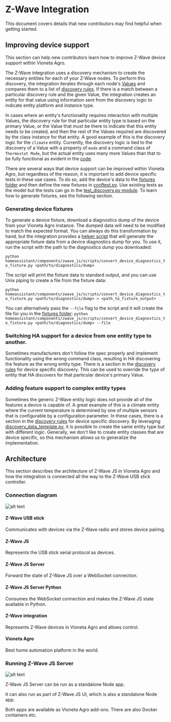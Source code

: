 # Z-Wave Integration

This document covers details that new contributors may find helpful when getting started.

## Improving device support

This section can help new contributors learn how to improve Z-Wave device support within Vioneta Agro.

The Z-Wave integration uses a discovery mechanism to create the necessary entities for each of your Z-Wave nodes. To perform this discovery, the integration iterates through each node's [Values](https://zwave-js.github.io/node-zwave-js/#/api/valueid) and compares them to a list of [discovery rules](./discovery.py). If there is a match between a particular discovery rule and the given Value, the integration creates an entity for that value using information sent from the discovery logic to indicate entity platform and instance type.

In cases where an entity's functionality requires interaction with multiple Values, the discovery rule for that particular entity type is based on the primary Value, or the Value that must be there to indicate that this entity needs to be created, and then the rest of the Values required are discovered by the class instance for that entity. A good example of this is the discovery logic for the `climate` entity. Currently, the discovery logic is tied to the discovery of a Value with a property of `mode` and a command class of `Thermostat Mode`, but the actual entity uses many more Values than that to be fully functional as evident in the [code](./climate.py).

There are several ways that device support can be improved within Vioneta Agro, but regardless of the reason, it is important to add device specific tests in these use cases. To do so, add the device's data to the [fixtures folder](../../../tests/components/zwave_js/fixtures) and then define the new fixtures in [conftest.py](../../../tests/components/zwave_js/conftest.py). Use existing tests as the model but the tests can go in the [test_discovery.py module](../../../tests/components/zwave_js/test_discovery.py). To learn how to generate fixtures, see the following section.

### Generating device fixtures

To generate a device fixture, download a diagnostics dump of the device from your Vioneta Agro instance. The dumped data will need to be modified to match the expected format. You can always do this transformation by hand, but the integration provides a [helper script](scripts/convert_device_diagnostics_to_fixture.py) that will generate the appropriate fixture data from a device diagnostics dump for you. To use it, run the script with the path to the diagnostics dump you downloaded:

`python homeassistant/components/zwave_js/scripts/convert_device_diagnostics_to_fixture.py <path/to/diagnostics/dump>`

The script will print the fixture data to standard output, and you can use Unix piping to create a file from the fixture data:

`python homeassistant/components/zwave_js/scripts/convert_device_diagnostics_to_fixture.py <path/to/diagnostics/dump> > <path_to_fixture_output>`

You can alternatively pass the `--file` flag to the script and it will create the file for you in the [fixtures folder](../../../tests/components/zwave_js/fixtures):
`python homeassistant/components/zwave_js/scripts/convert_device_diagnostics_to_fixture.py <path/to/diagnostics/dump> --file`

### Switching HA support for a device from one entity type to another.

Sometimes manufacturers don't follow the spec properly and implement functionality using the wrong command class, resulting in HA discovering the feature as the wrong entity type. There is a section in the [discovery rules](./discovery.py) for device specific discovery. This can be used to override the type of entity that HA discovers for that particular device's primary Value.

### Adding feature support to complex entity types

Sometimes the generic Z-Wave entity logic does not provide all of the features a device is capable of. A great example of this is a climate entity where the current temperature is determined by one of multiple sensors that is configurable by a configuration parameter. In these cases, there is a section in the [discovery rules](./discovery.py) for device specific discovery. By leveraging [discovery_data_template.py](./discovery_data_template.py), it is possible to create the same entity type but with different logic. Generally, we don't like to create entity classes that are device specific, so this mechanism allows us to generalize the implementation.

## Architecture

This section describes the architecture of Z-Wave JS in Vioneta Agro and how the integration is connected all the way to the Z-Wave USB stick controller.

### Connection diagram

![alt text][connection_diagram]

#### Z-Wave USB stick

Communicates with devices via the Z-Wave radio and stores device pairing.

#### Z-Wave JS

Represents the USB stick serial protocol as devices.

#### Z-Wave JS Server

Forward the state of Z-Wave JS over a WebSocket connection.

#### Z-Wave JS Server Python

Consumes the WebSocket connection and makes the Z-Wave JS state available in Python.

#### Z-Wave integration

Represents Z-Wave devices in Vioneta Agro and allows control.

#### Vioneta Agro

Best home automation platform in the world.

### Running Z-Wave JS Server

![alt text][running_zwave_js_server]

Z-Wave JS Server can be run as a standalone Node app.

It can also run as part of Z-Wave JS UI, which is also a standalone Node app.

Both apps are available as Vioneta Agro add-ons. There are also Docker containers etc.

[connection_diagram]: docs/z_wave_js_connection.png "Connection Diagram"
[//]: # "https://docs.google.com/drawings/d/10yrczSRwV4kjQwzDnCLGoAJkePaB0BMVb1sWZeeDO7U/edit?usp=sharing"
[running_zwave_js_server]: docs/running_z_wave_js_server.png "Running Z-Wave JS Server"
[//]: # "https://docs.google.com/drawings/d/1YhSVNuss3fa1VFTKQLaACxXg7y6qo742n2oYpdLRs7E/edit?usp=sharing"

